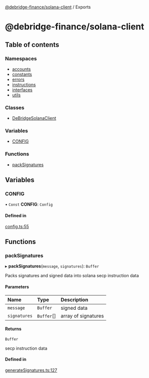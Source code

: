 [@debridge-finance/solana-client](README.md) / Exports

# @debridge-finance/solana-client

## Table of contents

### Namespaces

- [accounts](modules/accounts.md)
- [constants](modules/constants.md)
- [errors](modules/errors.md)
- [instructions](modules/instructions.md)
- [interfaces](modules/interfaces.md)
- [utils](modules/utils.md)

### Classes

- [DeBridgeSolanaClient](classes/DeBridgeSolanaClient.md)

### Variables

- [CONFIG](modules.md#config)

### Functions

- [packSignatures](modules.md#packsignatures)

## Variables

### CONFIG

• `Const` **CONFIG**: `Config`

#### Defined in

[config.ts:55](https://github.com/debridge-finance/solana-contracts-client/blob/1b61583/src/config.ts#L55)

## Functions

### packSignatures

▸ **packSignatures**(`message`, `signatures`): `Buffer`

Packs signatures and signed data into solana secp instruction data

#### Parameters

| Name | Type | Description |
| :------ | :------ | :------ |
| `message` | `Buffer` | signed data |
| `signatures` | `Buffer`[] | array of signatures |

#### Returns

`Buffer`

secp instruction data

#### Defined in

[generateSignatures.ts:127](https://github.com/debridge-finance/solana-contracts-client/blob/1b61583/src/generateSignatures.ts#L127)

